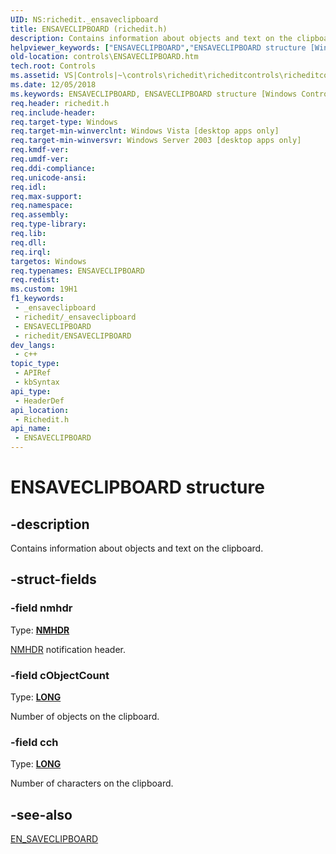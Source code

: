 ```yaml
---
UID: NS:richedit._ensaveclipboard
title: ENSAVECLIPBOARD (richedit.h)
description: Contains information about objects and text on the clipboard.
helpviewer_keywords: ["ENSAVECLIPBOARD","ENSAVECLIPBOARD structure [Windows Controls]","_win32_ENSAVECLIPBOARD_str","_win32_ENSAVECLIPBOARD_str_cpp","controls.ENSAVECLIPBOARD","controls._win32_ENSAVECLIPBOARD_str","richedit/ENSAVECLIPBOARD"]
old-location: controls\ENSAVECLIPBOARD.htm
tech.root: Controls
ms.assetid: VS|Controls|~\controls\richedit\richeditcontrols\richeditcontrolreference\richeditstructures\ensaveclipboard.htm
ms.date: 12/05/2018
ms.keywords: ENSAVECLIPBOARD, ENSAVECLIPBOARD structure [Windows Controls], _win32_ENSAVECLIPBOARD_str, _win32_ENSAVECLIPBOARD_str_cpp, controls.ENSAVECLIPBOARD, controls._win32_ENSAVECLIPBOARD_str, richedit/ENSAVECLIPBOARD
req.header: richedit.h
req.include-header: 
req.target-type: Windows
req.target-min-winverclnt: Windows Vista [desktop apps only]
req.target-min-winversvr: Windows Server 2003 [desktop apps only]
req.kmdf-ver: 
req.umdf-ver: 
req.ddi-compliance: 
req.unicode-ansi: 
req.idl: 
req.max-support: 
req.namespace: 
req.assembly: 
req.type-library: 
req.lib: 
req.dll: 
req.irql: 
targetos: Windows
req.typenames: ENSAVECLIPBOARD
req.redist: 
ms.custom: 19H1
f1_keywords:
 - _ensaveclipboard
 - richedit/_ensaveclipboard
 - ENSAVECLIPBOARD
 - richedit/ENSAVECLIPBOARD
dev_langs:
 - c++
topic_type:
 - APIRef
 - kbSyntax
api_type:
 - HeaderDef
api_location:
 - Richedit.h
api_name:
 - ENSAVECLIPBOARD
---
```


# ENSAVECLIPBOARD structure


## -description

Contains information about objects and text on the clipboard.

## -struct-fields

### -field nmhdr

Type: <b><a href="/windows/win32/api/richedit/ns-richedit-nmhdr">NMHDR</a></b>


<a href="/windows/win32/api/richedit/ns-richedit-nmhdr">NMHDR</a> notification header.

### -field cObjectCount

Type: <b><a href="/windows/desktop/WinProg/windows-data-types">LONG</a></b>

Number of objects on the clipboard.

### -field cch

Type: <b><a href="/windows/desktop/WinProg/windows-data-types">LONG</a></b>

Number of characters on the clipboard.

## -see-also

<a href="/windows/win32/controls/en-saveclipboard">EN_SAVECLIPBOARD</a>

